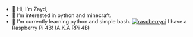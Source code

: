 - 👋 Hi, I’m Zayd,
- 👀 I’m interested in python and minecraft.
- 🌱 I’m currently learning python and simple bash.
[![raspberrypi](https://emoji.gg/assets/emoji/1348_raspberrypi.png)](https://emoji.gg/emoji/1348_raspberrypi) I have a Raspberry Pi 4B! (A.K.A RPi 4B) 

